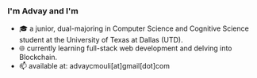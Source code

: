 ### I'm Advay and I'm

- 🎓 a junior, dual-majoring in Computer Science and Cognitive Science student at the University of Texas at Dallas (UTD). 
- 🌐 currently learning full-stack web development and delving into Blockchain.
- 📫 available at: advaycmouli[at]gmail[dot]com

